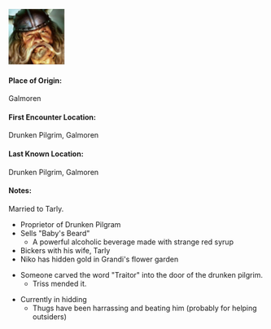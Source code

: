 ![Grandi](../../../images/Grandi.png)

#### Place of Origin: 
Galmoren
#### First Encounter Location: 
Drunken Pilgrim, Galmoren
#### Last Known Location: 
Drunken Pilgrim, Galmoren


#### Notes:
Married to Tarly.

* Proprietor of Drunken Pilgram
* Sells "Baby's Beard"
    * A powerful alcoholic beverage made with strange red syrup
* Bickers with his wife, Tarly
* Niko has hidden gold in Grandi's flower garden
- Someone carved the word "Traitor" into the door of the drunken pilgrim.
    * Triss mended it.
* Currently in hidding
    * Thugs have been harrassing and beating him (probably for helping outsiders)

